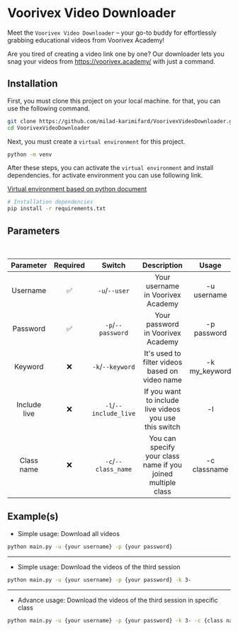 
# Voorivex Video Downloader

Meet the `Voorivex Video Downloader` – your go-to buddy for effortlessly grabbing educational videos from Voorivex Academy!

Are you tired of creating a video link one by one? Our downloader lets you snag your videos from https://voorivex.academy/ with just a command.




## Installation

First, you must clone this project on your local machine. for that, you can use the following command.

```bash
git clone https://github.com/milad-karimifard/VoorivexVideoDownloader.git
cd VoorivexVideoDownloader
```

Next, you must create a `virtual environment` for this project.

``` bash
python -m venv
```

After these steps, you can activate the `virtual environment` and install dependencies. for activate environment you can use following link.

[Virtual environment based on python document](https://docs.python.org/3/library/venv.html#how-venvs-work)


```bash
# Installation dependencies
pip install -r requirements.txt
```
    
## Parameters
<br>

| Parameter | Required |               Switch               |                         Description                          |     Usage     |
|:-----------:|:----------:|:----------------------------------:|:------------------------------------------------------------:|:-------------:|
|Username   |    ✅      |           `-u`/`--user`            |              Your username in Voorivex Academy               |  -u username  |
|Password           |    ✅    |         `-p`/`--password`          |              Your password in Voorivex Academy               |  -p password  |
|Keyword      |    ❌      |          `-k`/`--keyword`          |        It's used to filter videos based on video name        | -k my_keyword |
|Include live      |    ❌      |       `-l`/`--include_live`        |    If you want to include live videos you use this switch    |      -l       |
|Class name     |    ❌      |        `-c`/`--class_name`         | You can specify your class name if you joined multiple class | -c classname  |

## Example(s)

* Simple usage: Download all videos
``` bash
python main.py -u {your username} -p {your password}
```
<hr>

* Simple usage: Download the videos of the third session
``` bash
python main.py -u {your username} -p {your password} -k 3-
```
<hr>

* Advance usage: Download the videos of the third session in specific class
``` bash
python main.py -u {your username} -p {your password} -k 3- -c {class name}
```
